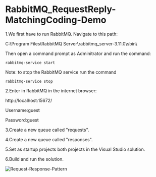 # RabbitMQ_RequestReply-MatchingCoding-Demo

1.We first have to run RabbitMQ. Navigate to this path:

C:\Program Files\RabbitMQ Server\rabbitmq_server-3.11.0\sbin\

Then open a command prompt as Adminitrator and run the command:
```
rabbitmq-service start
```

Note: to stop the RabbitMQ service run the command
```
rabbitmq-service stop
```
2.Enter in RabbitMQ in the internet browser:

http://localhost:15672/

Username:guest

Password:guest

3.Create a new queue called "requests".

4.Create a new queue called "responses".

5.Set as startup projects both projects in the Visual Studio solution.

6.Build and run the solution.


![Request-Response-Pattern](https://github.com/luiscoco/RabbitMQ_RequestReply-MatchingCoding-Demo/assets/32194879/f7f6bea6-03ed-4f3c-a606-f14a6b26ffd0)
